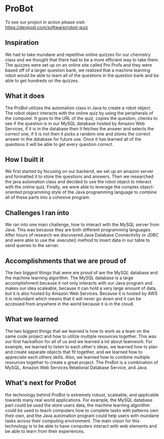 # ProBot
To see our project in action please visit: https://devpost.com/software/robot-quiz

## Inspiration 

We had to take mundane and repetitive online quizzes for our chemistry class and we thought that there had to be a more efficient way to take them. The quizzes were set up on an online site called Pro Profs and they were based off of a larger question bank, we realized that a machine learning robot would be able to learn all of the questions in the question bank and be able to get hundreds on the quizzes.  

## What it does

The ProBot utilizes the automation class in Java to create a robot object. The robot object interacts with the online quiz by using the peripherals of the computer. It goes to the URL of the quiz, copies the question, checks to see if the question is in our MySQL database hosted by Amazon Web Services, if it is in the database then it fetches the answer and selects the correct one, if it is not then it picks a random one and stores the correct answer in the database for future use. Once it has learned all of the questions it will be able to get every question correct. 

## How I built it

We first started by focusing on our backend, we set up an amazon server and formatted it to store the questions and answers. Then we researched the java automation class and decided to use the robot object to interact with the online quiz. Finally, we were able to leverage the complex object-oriented programming style of the Java programming  language to combine all of these parts into a cohesive program.

## Challenges I ran into

We ran into one main challenge, how to interact with the MySQL server from Java. This was because they are both different programming languages. After hours of research we discovered Java Database Connectivity or JDBC and were able to use the .execute() method to insert data in our table to send queries to the server.

## Accomplishments that we are proud of

The two biggest things that were are proud of are the MySQL database and the machine learning algorithm. The MySQL database is a large accomplishment because it not only interacts with our Java program and makes our idea scaleable, because it can hold a very large amount of data, but it is also hosted by Amazon Web Services. Because it is hosted by AWS it is redundant which means that it will never go down and it can be accessed from anywhere in the world because it is in the cloud. 

## What we learned

The two biggest things that we learned is how to work as a team on the same code project and how to utilize multiple resources together. This was our first hackathon for all of us and we learned a lot about teamwork. For example, we learned to listen to each other's ideas, we learned how to plan and create separate objects that fit together, and we learned how to appreciate each others skills. Also, we learned how to combine multiple resources together to create a great project. The ProBot is a combination of MySQL, Amazon Web Services Relational Database Service, and Java.

## What's next for ProBot

the technology behind ProBot is extremely robust, scaleable, and applicable towards many real world applications. For example, the MySQL database part could be used the store users data, the machine learning algorithm could be used to teach computers how to complete tasks with patterns own their own, and the Java automation program could help users with mundane tasks across their computing environment. The main vision for this technology is to be able to have computers interact with web elements and be able to learn from their experiences.
